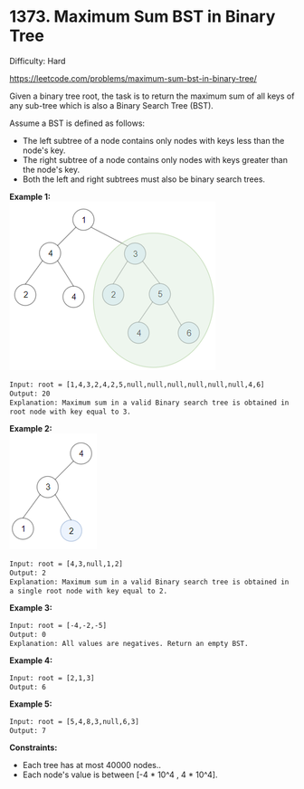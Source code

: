 # 1373. Maximum Sum BST in Binary Tree

Difficulty: Hard

https://leetcode.com/problems/maximum-sum-bst-in-binary-tree/

Given a binary tree root, the task is to return the maximum sum of all keys of any sub-tree which is also a Binary Search Tree (BST).

Assume a BST is defined as follows:

* The left subtree of a node contains only nodes with keys less than the node's key.
* The right subtree of a node contains only nodes with keys greater than the node's key.
* Both the left and right subtrees must also be binary search trees.

**Example 1:**  
![ex1](ex1.png)
```
Input: root = [1,4,3,2,4,2,5,null,null,null,null,null,null,4,6]
Output: 20
Explanation: Maximum sum in a valid Binary search tree is obtained in root node with key equal to 3.
```

**Example 2:**  
![ex2](ex2.png)
```
Input: root = [4,3,null,1,2]
Output: 2
Explanation: Maximum sum in a valid Binary search tree is obtained in a single root node with key equal to 2.
```

**Example 3:**
```
Input: root = [-4,-2,-5]
Output: 0
Explanation: All values are negatives. Return an empty BST.
```

**Example 4:**
```
Input: root = [2,1,3]
Output: 6
```

**Example 5:**
```
Input: root = [5,4,8,3,null,6,3]
Output: 7
```

**Constraints:**

* Each tree has at most 40000 nodes..
* Each node's value is between [-4 * 10^4 , 4 * 10^4].
